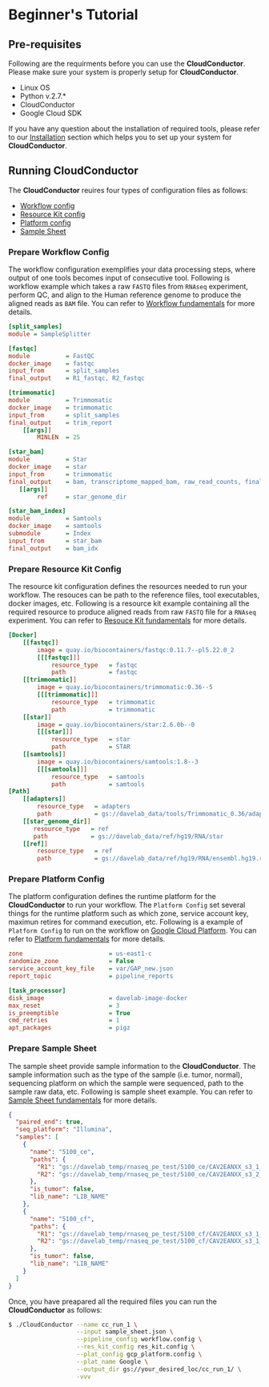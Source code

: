 # Beginner's Tutorial

## Pre-requisites
Following are the requirments before you can use the **CloudConductor**. Please make sure your system is properly 
setup for **CloudConductor**.
  * Linux OS
  * Python v.2.7.*
  * CloudConductor
  * Google Cloud SDK
  
If you have any question about the installation of required tools, please refer to our [Installation] section which 
helps you to set up your system for **CloudConductor**.

## Running **CloudConductor**

The **CloudConductor** reuires four types of configuration files as follows:
  * [Workflow config](#prepare-workflow-config)
  * [Resource Kit config](#prepare-resource-kit-config)
  * [Platform config](#prepare-platform-config)
  * [Sample Sheet](#prepare-sample-sheet)

### Prepare Workflow Config
The workflow configuration exemplifies your data processing steps, where output of one tools becomes input of 
consecutive tool. Following is workflow example which takes a raw `FASTQ` files from `RNAseq` experiment, perform 
QC, and align to the Human reference genome to produce the aligned reads as `BAM` file. You can refer to [Workflow 
fundamentals] for more details.

```ini
[split_samples]
module = SampleSplitter

[fastqc]
module          = FastQC
docker_image    = fastqc
input_from      = split_samples
final_output    = R1_fastqc, R2_fastqc

[trimmomatic]
module          = Trimmomatic
docker_image    = trimmomatic
input_from      = split_samples
final_output    = trim_report
    [[args]]
        MINLEN  = 25

[star_bam]
module          = Star
docker_image    = star
input_from      = trimmomatic
final_output    = bam, transcriptome_mapped_bam, raw_read_counts, final_log
   [[args]]
        ref     = star_genome_dir

[star_bam_index]
module          = Samtools
docker_image    = samtools
submodule       = Index
input_from      = star_bam
final_output    = bam_idx
```

### Prepare Resource Kit Config
The resource kit configuration defines the resources needed to run your workflow. The resouces can be path to the 
reference files, tool executables, docker images, etc. Following is a resource kit example containing all the required
 resource to produce aligned reads from raw `FASTQ` file for a `RNAseq` experiment. You can refer to [Resouce Kit 
fundamentals] for more details.

```ini
[Docker]
    [[fastqc]]
        image = quay.io/biocontainers/fastqc:0.11.7--pl5.22.0_2
        [[[fastqc]]]
            resource_type   = fastqc
            path            = fastqc
    [[trimmomatic]]
        image = quay.io/biocontainers/trimmomatic:0.36--5
        [[[trimmomatic]]]
            resource_type   = trimmomatic
            path            = trimmomatic
    [[star]]
        image = quay.io/biocontainers/star:2.6.0b--0
        [[[star]]]
            resource_type   = star
            path            = STAR
    [[samtools]]
        image = quay.io/biocontainers/samtools:1.8--3
        [[[samtools]]]
            resource_type   = samtools
            path            = samtools
[Path]
    [[adapters]]
        resource_type   = adapters
        path            = gs://davelab_data/tools/Trimmomatic_0.36/adapters/adapters.fa
    [[star_genome_dir]]
       resource_type   = ref
       path            = gs://davelab_data/ref/hg19/RNA/star
    [[ref]]
        resource_type   = ref
        path            = gs://davelab_data/ref/hg19/RNA/ensembl.hg19.release84.fa
```

### Prepare Platform Config
The platform configuration defines the runtime platform for the **CloudConductor** to run your workflow. The 
`Platform Config` set several things for the runtime platform such as which zone, service account key, maximun 
retires for command execution, etc. Following is a example of `Platform Config` to run on the workflow on [Google Cloud 
Platform]. You can refer to [Platform fundamentals] for more details.

```ini
zone                        = us-east1-c
randomize_zone              = False
service_account_key_file    = var/GAP_new.json
report_topic                = pipeline_reports

[task_processor]
disk_image                  = davelab-image-docker
max_reset                   = 3
is_preemptible              = True
cmd_retries                 = 1
apt_packages                = pigz
```

### Prepare Sample Sheet
The sample sheet provide sample information to the **CloudConductor**. The sample information such as the 
type of the sample (i.e. tumor, normal), sequencing platform on which the sample were sequenced, path to the sample 
raw data, etc. Following is sample sheet example. You can refer to [Sample Sheet fundamentals] for more details.

```json
{
  "paired_end": true,
  "seq_platform": "Illumina",
  "samples": [
    {
      "name": "5100_ce",
      "paths": {
        "R1": "gs://davelab_temp/rnaseq_pe_test/5100_ce/CAV2EANXX_s3_1_I13_0124_SL245313.fastq.gz",
        "R2": "gs://davelab_temp/rnaseq_pe_test/5100_ce/CAV2EANXX_s3_2_I13_0124_SL245313.fastq.gz"
      },
      "is_tumor": false,
      "lib_name": "LIB_NAME"
    },
    {
      "name": "5100_cf",
      "paths": {
        "R1": "gs://davelab_temp/rnaseq_pe_test/5100_cf/CAV2EANXX_s3_1_I15_0666_SL245314.fastq.gz",
        "R2": "gs://davelab_temp/rnaseq_pe_test/5100_cf/CAV2EANXX_s3_1_I15_0666_SL245314.fastq.gz"
      },
      "is_tumor": false,
      "lib_name": "LIB_NAME"
    }
  ]
}
```

Once, you have preapared all the required files you can run the **CloudConductor** as follows:

```bash
$ ./CloudConductor --name cc_run_1 \
                   --input sample_sheet.json \
                   --pipeline_config workflow.config \
                   --res_kit_config res_kit.config \
                   --plat_config gcp_platform.config \
                   --plat_name Google \
                   --output_dir gs://your_desired_loc/cc_run_1/ \
                   -vvv
```

[Installation]: (installation.md)
[Workflow fundamentals]: (../fundamentals/creating_a_workflow.md)
[Resouce Kit fundamentals]: (../fundamentals/defining_a_resource_kit.md)
[Platform fundamentals]: (../fundamentals/defining_the_runtime_platform.md)
[Sample Sheet fundamentals]: (../fundamentals/creating_a_sample_sheet.md)
[Google Cloud Platform]: (https://cloud.google.com/)
